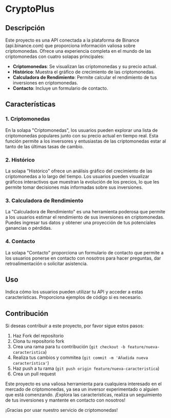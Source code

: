 # CryptoPlus

## Descripción

Este proyecto es una API conectada a la plataforma de Binance (api.binance.com) que proporciona información valiosa sobre criptomonedas. Ofrece una experiencia completa en el mundo de las criptomonedas con cuatro solapas principales:

- **Criptomonedas**: Se visualizan las criptomonedas y su precio actual.
- **Histórico**: Muestra el gráfico de crecimiento de las criptomonedas.
- **Calculadora de Rendimiento**: Permite calcular el rendimiento de tus inversiones en criptomonedas.
- **Contacto**: Incluye un formulario de contacto.

## Características

### 1. Criptomonedas

En la solapa "Criptomonedas", los usuarios pueden explorar una lista de criptomonedas populares junto con su precio actual en tiempo real. Esta función permite a los inversores y entusiastas de las criptomonedas estar al tanto de las últimas tasas de cambio.

### 2. Histórico

La solapa "Histórico" ofrece un análisis gráfico del crecimiento de las criptomonedas a lo largo del tiempo. Los usuarios pueden visualizar gráficos interactivos que muestran la evolución de los precios, lo que les permite tomar decisiones más informadas sobre sus inversiones.

### 3. Calculadora de Rendimiento

La "Calculadora de Rendimiento" es una herramienta poderosa que permite a los usuarios estimar el rendimiento de sus inversiones en criptomonedas. Puedes ingresar tus datos y obtener una proyección de tus potenciales ganancias o pérdidas.

### 4. Contacto

La solapa "Contacto" proporciona un formulario de contacto que permite a los usuarios ponerse en contacto con nosotros para hacer preguntas, dar retroalimentación o solicitar asistencia.

## Uso

Indica cómo los usuarios pueden utilizar tu API y acceder a estas características. Proporciona ejemplos de código si es necesario.

## Contribución

Si deseas contribuir a este proyecto, por favor sigue estos pasos:

1. Haz Fork del repositorio
2. Clona tu repositorio fork
3. Crea una rama para tu contribución (`git checkout -b feature/nueva-caracteristica`)
4. Realiza tus cambios y commitea (`git commit -m 'Añadida nueva característica'`)
5. Haz push a tu rama (`git push origin feature/nueva-caracteristica`)
6. Crea un pull request


Este proyecto es una valiosa herramienta para cualquiera interesado en el mercado de criptomonedas, ya sea un inversor experimentado o alguien que está comenzando. ¡Explora las características, realiza un seguimiento de tus inversiones y mantente en contacto con nosotros!

¡Gracias por usar nuestro servicio de criptomonedas!